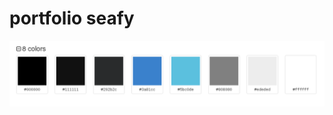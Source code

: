 # portfolio seafy


![alt text](https://raw.githubusercontent.com/seafy/portfolio/master/img/color%20used.png "couleur utilisé")
